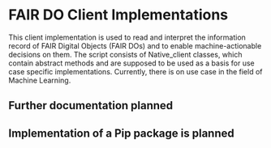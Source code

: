 # FAIR DO Client Implementations

This client implementation is used to read and interpret the information record of FAIR Digital Objects (FAIR DOs) and to enable machine-actionable decisions on them. The script consists of Native_client classes, which contain abstract methods and are supposed to be used as a basis for use case specific implementations. Currently, there is on use case in the field of Machine Learning.

## Further documentation planned
## Implementation of a Pip package is planned
